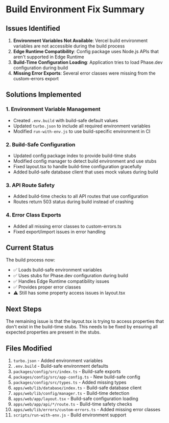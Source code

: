 # Build Environment Fix Summary

## Issues Identified

1. **Environment Variables Not Available**: Vercel build environment variables are not accessible during the build process
2. **Edge Runtime Compatibility**: Config package uses Node.js APIs that aren't supported in Edge Runtime
3. **Build-Time Configuration Loading**: Application tries to load Phase.dev configuration during build
4. **Missing Error Exports**: Several error classes were missing from the custom-errors export

## Solutions Implemented

### 1. Environment Variable Management
- Created `.env.build` with build-safe default values
- Updated `turbo.json` to include all required environment variables
- Modified `run-with-env.js` to use build-specific environment in CI

### 2. Build-Safe Configuration
- Updated config package index to provide build-time stubs
- Modified config manager to detect build environment and use stubs
- Fixed layout.tsx to handle build-time configuration gracefully
- Added build-safe database client that uses mock values during build

### 3. API Route Safety
- Added build-time checks to all API routes that use configuration
- Routes return 503 status during build instead of crashing

### 4. Error Class Exports
- Added all missing error classes to custom-errors.ts
- Fixed export/import issues in error handling

## Current Status

The build process now:
- ✅ Loads build-safe environment variables
- ✅ Uses stubs for Phase.dev configuration during build
- ✅ Handles Edge Runtime compatibility issues
- ✅ Provides proper error classes
- ⚠️ Still has some property access issues in layout.tsx

## Next Steps

The remaining issue is that the layout.tsx is trying to access properties that don't exist in the build-time stubs. This needs to be fixed by ensuring all expected properties are present in the stubs.

## Files Modified

1. `turbo.json` - Added environment variables
2. `.env.build` - Build-safe environment defaults
3. `packages/config/src/index.ts` - Build-safe exports
4. `packages/config/src/app-config.ts` - New build-safe config
5. `packages/config/src/types.ts` - Added missing types
6. `apps/web/lib/database/index.ts` - Build-safe database client
7. `apps/web/lib/config/manager.ts` - Build-time detection
8. `apps/web/app/layout.tsx` - Build-safe configuration loading
9. `apps/web/app/api/*/route.ts` - Build-time safety checks
10. `apps/web/lib/errors/custom-errors.ts` - Added missing error classes
11. `scripts/run-with-env.js` - Build environment support
